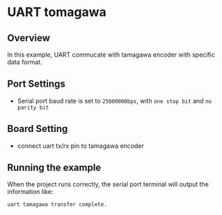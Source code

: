 # UART tomagawa

## Overview

In this example, UART commucate with tamagawa encoder with specific data format.

## Port Settings

- Serial port baud rate is set to ``25000000bps``, with ``one stop bit`` and ``no parity bit``

## Board Setting

- connect uart tx/rx pin to tamagawa encoder 

## Running the example

When the project runs correctly, the serial port terminal will output the information like:
```
uart tamagawa transfer complete.
```